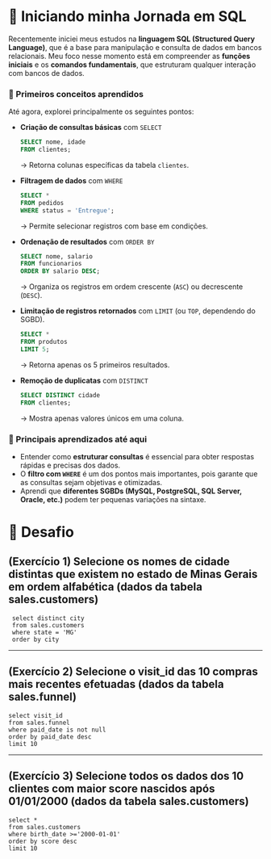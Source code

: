 
# 🚀 Iniciando minha Jornada em SQL

Recentemente iniciei meus estudos na **linguagem SQL (Structured Query Language)**, que é a base para manipulação e consulta de dados em bancos relacionais. Meu foco nesse momento está em compreender as **funções iniciais** e os **comandos fundamentais**, que estruturam qualquer interação com bancos de dados.

### 📌 Primeiros conceitos aprendidos

Até agora, explorei principalmente os seguintes pontos:

* **Criação de consultas básicas** com `SELECT`

  ```sql
  SELECT nome, idade 
  FROM clientes;
  ```

  → Retorna colunas específicas da tabela `clientes`.

* **Filtragem de dados** com `WHERE`

  ```sql
  SELECT * 
  FROM pedidos
  WHERE status = 'Entregue';
  ```

  → Permite selecionar registros com base em condições.

* **Ordenação de resultados** com `ORDER BY`

  ```sql
  SELECT nome, salario 
  FROM funcionarios
  ORDER BY salario DESC;
  ```

  → Organiza os registros em ordem crescente (`ASC`) ou decrescente (`DESC`).

* **Limitação de registros retornados** com `LIMIT` (ou `TOP`, dependendo do SGBD).

  ```sql
  SELECT * 
  FROM produtos
  LIMIT 5;
  ```

  → Retorna apenas os 5 primeiros resultados.

* **Remoção de duplicatas** com `DISTINCT`

  ```sql
  SELECT DISTINCT cidade 
  FROM clientes;
  ```

  → Mostra apenas valores únicos em uma coluna.

### 🔎 Principais aprendizados até aqui

* Entender como **estruturar consultas** é essencial para obter respostas rápidas e precisas dos dados.
* O **filtro com `WHERE`** é um dos pontos mais importantes, pois garante que as consultas sejam objetivas e otimizadas.
* Aprendi que **diferentes SGBDs (MySQL, PostgreSQL, SQL Server, Oracle, etc.)** podem ter pequenas variações na sintaxe.

# 🎯 Desafio 

## (Exercício 1) Selecione os nomes de cidade distintas que existem no estado de Minas Gerais em ordem alfabética (dados da tabela sales.customers)
     select distinct city 
     from sales.customers
     where state = 'MG'
     order by city
 ---
## (Exercício 2) Selecione o visit_id das 10 compras mais recentes efetuadas (dados da tabela sales.funnel)
    select visit_id
    from sales.funnel
    where paid_date is not null
    order by paid_date desc
    limit 10
---
## (Exercício 3) Selecione todos os dados dos 10 clientes com maior score nascidos após 01/01/2000 (dados da tabela sales.customers)
    select *
    from sales.customers 
    where birth_date >='2000-01-01' 
    order by score desc
    limit 10








